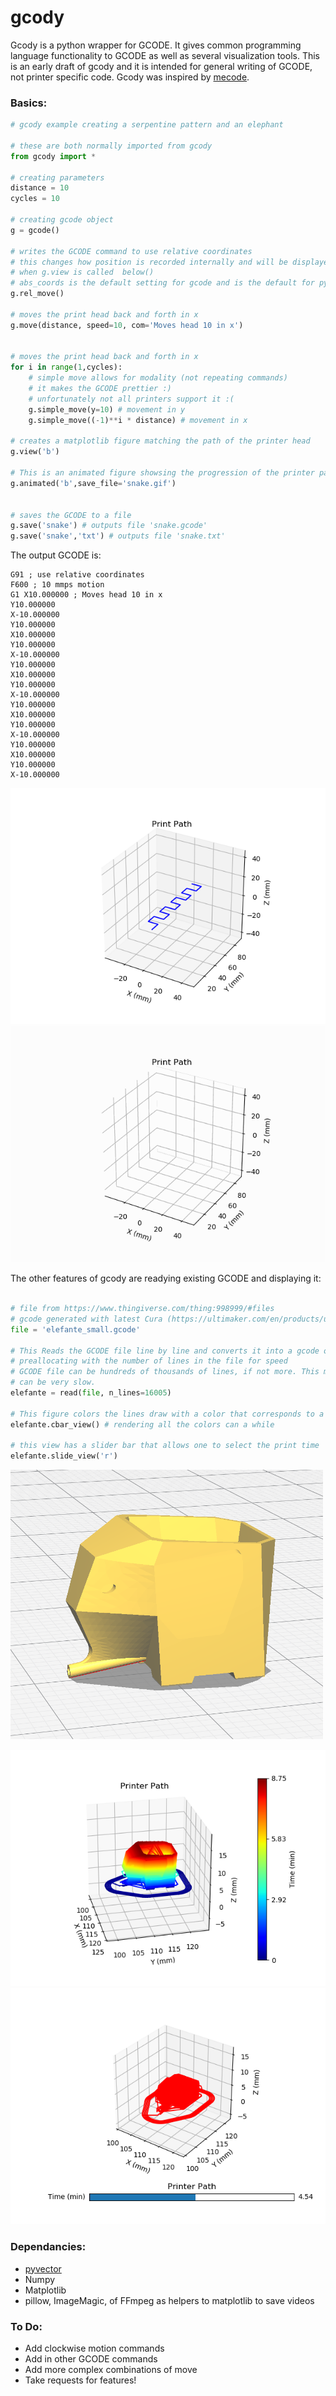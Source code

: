 # gcody

Gcody is a python wrapper for GCODE. It gives common programming language functionality to GCODE as well as several visualization tools.
This is an early draft of gcody and it is intended for general writing of GCODE, not printer specific code.
Gcody was inspired by [mecode](https://github.com/jminardi/mecode).


### Basics:

<python code example>

```python
# gcody example creating a serpentine pattern and an elephant

# these are both normally imported from gcody
from gcody import *

# creating parameters
distance = 10
cycles = 10

# creating gcode object
g = gcode()

# writes the GCODE command to use relative coordinates
# this changes how position is recorded internally and will be displayed differently
# when g.view is called  below()
# abs_coords is the default setting for gcode and is the default for pygcode as well
g.rel_move()

# moves the print head back and forth in x
g.move(distance, speed=10, com='Moves head 10 in x')


# moves the print head back and forth in x
for i in range(1,cycles):
    # simple move allows for modality (not repeating commands)
    # it makes the GCODE prettier :)
    # unfortunately not all printers support it :(
    g.simple_move(y=10) # movement in y
    g.simple_move((-1)**i * distance) # movement in x

# creates a matplotlib figure matching the path of the printer head
g.view('b')

# This is an animated figure showsing the progression of the printer path
g.animated('b',save_file='snake.gif')


# saves the GCODE to a file
g.save('snake') # outputs file 'snake.gcode'
g.save('snake','txt') # outputs file 'snake.txt'
```

The output GCODE is:
```GCODE
G91 ; use relative coordinates
F600 ; 10 mmps motion
G1 X10.000000 ; Moves head 10 in x
Y10.000000  
X-10.000000  
Y10.000000  
X10.000000  
Y10.000000  
X-10.000000  
Y10.000000  
X10.000000  
Y10.000000  
X-10.000000  
Y10.000000  
X10.000000  
Y10.000000  
X-10.000000  
Y10.000000  
X10.000000  
Y10.000000  
X-10.000000  
```

<Print head image>

![Printer Path](demo/test_path.png)
![Snake Gif](demo/snake.gif)



The other features of gcody are readying existing GCODE and displaying it:
```python

# file from https://www.thingiverse.com/thing:998999/#files
# gcode generated with latest Cura (https://ultimaker.com/en/products/ultimaker-cura-software)
file = 'elefante_small.gcode'

# This Reads the GCODE file line by line and converts it into a gcode object
# preallocating with the number of lines in the file for speed
# GCODE file can be hundreds of thousands of lines, if not more. This means reading them
# can be very slow.
elefante = read(file, n_lines=16005)

# This figure colors the lines draw with a color that corresponds to a print time
elefante.cbar_view() # rendering all the colors can a while

# this view has a slider bar that allows one to select the print time
elefante.slide_view('r')
```

<img src="demo/elefante_model.PNG" width="500">

![elefante color](demo/elefante.png)
![elefante slider](demo/elefante_slide.png)



### Dependancies:
* [pyvector](https://github.com/rtZamb/pyvector)
* Numpy
* Matplotlib
* pillow, ImageMagic, of FFmpeg as helpers to matplotlib to save videos



### To Do:
* Add clockwise motion commands
* Add in other GCODE commands
* Add more complex combinations of move
* Take requests for features!
